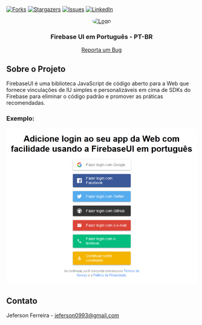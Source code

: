 [![Forks][forks-shield]][forks-url]
[![Stargazers][stars-shield]][stars-url]
[![Issues][issues-shield]][issues-url]
[![LinkedIn][linkedin-shield]][linkedin-url]
<br />

<p align="center">
  <a href="https://github.com/othneildrew/Best-README-Template">
    <img src="https://user-images.githubusercontent.com/29678099/71330693-1ed06d80-250d-11ea-9b98-a04279392272.jpeg" alt="Logo" width="80" height="80" style="border-radius: 50%;">
  </a>

  <h3 align="center">Firebase UI em Português - PT-BR</h3>

  <p align="center">
    <a href="https://github.com/jeferson0993/firebase-ui-pt-br/issues">Reporta um Bug</a>
  </p>
</p>

<!-- ABOUT THE PROJECT -->
## Sobre o Projeto

 FirebaseUI é uma biblioteca JavaScript de código aberto para a Web que fornece vinculações de IU simples e personalizáveis ​​em cima de SDKs do Firebase para eliminar o código padrão e promover as práticas recomendadas.


### Exemplo:

![Screenshot_2020-07-01 Blog App](./Screenshot_FirebaseUI_pt-br.png)

<!-- CONTACT -->
## Contato

Jeferson Ferreira - jeferson0993@gmail.com




<!-- MARKDOWN LINKS & IMAGES -->
<!-- https://www.markdownguide.org/basic-syntax/#reference-style-links -->
[forks-shield]: https://img.shields.io/github/forks/jeferson0993/firebase-ui-pt-br.svg?style=flat-square
[forks-url]: https://github.com/jeferson0993/firebase-ui-pt-br/network/members

[stars-shield]: https://img.shields.io/github/stars/jeferson0993/firebase-ui-pt-br.svg?style=flat-square
[stars-url]: https://github.com/jeferson0993/firebase-ui-pt-br/stargazers

[issues-shield]: https://img.shields.io/github/issues/jeferson0993/firebase-ui-pt-br.svg?style=flat-square
[issues-url]: https://github.com/jeferson0993/firebase-ui-pt-br/issues

[linkedin-shield]: https://img.shields.io/badge/-LinkedIn-black.svg?style=flat-square&logo=linkedin&colorB=555
[linkedin-url]: https://www.linkedin.com/in/jeferson-ferreira-4a036b143/